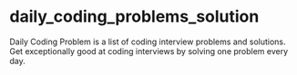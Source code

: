 # daily_coding_problems_solution
Daily Coding Problem is a list of coding interview problems and solutions. Get exceptionally good at coding interviews by solving one problem every day.
